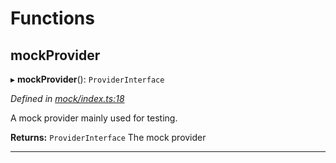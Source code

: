 

# Functions

<a id="mockprovider"></a>

##  mockProvider

▸ **mockProvider**(): `ProviderInterface`

*Defined in [mock/index.ts:18](https://github.com/polkadot-js/api/blob/3e20e7b/packages/rpc-provider/src/mock/index.ts#L18)*

A mock provider mainly used for testing.

**Returns:** `ProviderInterface`
The mock provider

___

